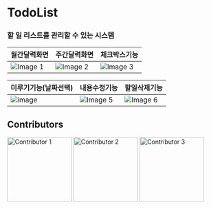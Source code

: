# TodoList

### 할 일 리스트를 관리할 수 있는 시스템

| 월간달력화면             | 주간달력화면             | 체크박스기능            |
|-------------------------|-------------------------|-------------------------|
| ![Image 1](https://github.com/Seong-A/TodoList/assets/83965377/bf53f5ca-ee1a-4eb3-876a-8592a5afbd33) | ![Image 2](https://github.com/Seong-A/TodoList/assets/83965377/59a1cecc-5357-4258-9f2b-c06ec2434570) | ![Image 3](https://github.com/Seong-A/TodoList/assets/83965377/b500c2e5-60c5-4028-ae5d-18575f4e4c4b) |

| 미루기기능(날짜선택)        | 내용수정기능            | 할일삭제기능            |
|-------------------------|-------------------------|-------------------------|
| ![image](https://github.com/Seong-A/TodoList/assets/83965377/982739e3-5e3f-4383-84f7-852a6b545150) | ![Image 5](https://github.com/Seong-A/TodoList/assets/83965377/dc46ca2d-0d3b-4b56-b229-3b2ca5becb9c) | ![Image 6](https://github.com/Seong-A/TodoList/assets/83965377/6fbf6e5c-695e-4b98-91e9-cafb0d2f60f3) |

## Contributors

[<img width="150" alt="Contributor 1" src="https://github.com/Seong-A/TodoList/assets/83965377/596ec79f-edb2-4b36-a995-d1b62a913e58">](https://github.com/Seong-A)
[<img width="150" alt="Contributor 2" src="https://github.com/Seong-A/TodoList/assets/83965377/e4ff6628-269d-459f-90c8-e6592b1277c1">](https://github.com/chaeseo)
[<img width="150" alt="Contributor 3" src="https://github.com/Seong-A/TodoList/assets/83965377/7a489aac-2574-4c84-bc7b-01f2300af71d">](https://github.com/grace612)


